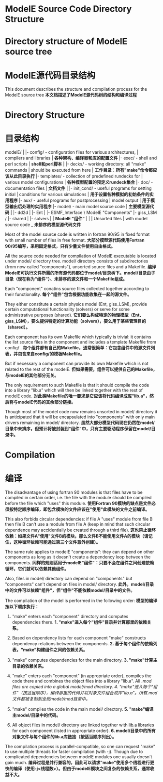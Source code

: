 # ModelE Source Code Directory Structure

Directory structure of ModelE source tree
===================================================================
**ModelE源代码目录结构**
===================================================================

This document describes the structure and compilation process
for the ModelE source tree
**本文档描述了ModelE源代码树的结构和编译过程**

Directory Structure
================
**目录结构**
================

modelE/
      |
      |- config/          - configuration files for various architectures,
      |                     compilers and libraries
      |                     **各种架构、编译器和库的配置文件**
      |- exec/            - shell and perl scripts
      |                   **shell和perl脚本**
      |
      |- decks/           - working directory: all "make" commands
      |                     should be executed from here
      |                   **工作目录：所有"make"命令都应该从此目录执行**
      |- templates/       - collection of predefined rundecks for
      |                     various model configurations
      |                   **各种模型配置的预定义rundeck集合**
      |- doc/             - documentation files
      |                   **文档文件**
      |
      |- init_cond/       - useful programs for setting initial
      |                     conditions for various simulations
      |                   **用于设置各种模拟的初始条件的实用程序**
      |- aux/             - useful programs for postprocessing
      |                     model output
      |                   **用于模型输出后处理的实用程序**
      |- model/           - main model source code
      |                   **主要模型源代码**
              |
              |- dd2d                 |
              |- Ent                  |
              |- ESMF_Interface        \  ModelE "Components"
              |- giss_LSM              /
              |- shared               |
              |- solvers              |
              |                     **ModelE "组件"**
              |
              |
              | Unsorted files
              | with model source code
              _                     **未排序的模型源代码文件**

Most of the model source code is written in fortran 90/95
in fixed format with small number of files in free format.
**大部分模型源代码使用Fortran 90/95编写，采用固定格式，只有少量文件使用自由格式。**

All the source code needed for compilation of ModelE executable
is located under model/ directory tree. model/ directory consists
of subdirectories (from now called "components"), unsorted
source files and a Makefile.
**编译ModelE可执行文件所需的所有源代码都位于model/目录树下。model/目录由子目录（现在称为"组件"）、未排序的源文件和一个Makefile组成。**

Each "component" conatins source
files collected together according to their functionality.
**每个"组件"包含根据功能收集在一起的源文件。**

They either constitute a certain physics model (Ent, giss_LSM),
provide certain computational functionality (solvers) or serve
for some administrative purposes (shared).
**它们要么构成特定的物理模型（Ent、giss_LSM），要么提供特定的计算功能（solvers），要么用于某些管理目的（shared）。**

Each component has
its own Makefile which typically is trivial: it contains the list
source files in the component and includes a template Makefile
from config/ .
**每个组件都有自己的Makefile，通常很简单：它包含组件中的源文件列表，并包含来自config/的模板Makefile。**

But if necessary a component can provide its
own Makefile which is not related to the rest of the modelE.
**但如果需要，组件可以提供自己的Makefile，与modelE的其他部分无关。**

The only requirement to such Makefile is that it should compile
the code into a library "lib.a" which will then be linked
together with the rest of modelE code.
**对此类Makefile的唯一要求是它应该将代码编译成库"lib.a"，然后将与modelE代码的其余部分链接。**

Though most of the model code now remains unsorted in model/
directory it is anticipated that it will be encapsulated into
"components" with only main drivers remaining in model/
directory.
**虽然大部分模型代码现在仍然在model/目录中未排序，但预计将被封装到"组件"中，只有主要驱动程序保留在model/目录中。**

Compilation
==================
**编译**
==================

The disadvantage of using fortran 90 modules is that files have to
be compiled in certain order, i.e. the file with the module should
be compiled before the file which "uses" this module.
**使用Fortran 90模块的缺点是文件必须按特定顺序编译，即包含模块的文件应该在"使用"此模块的文件之前编译。**

This also
forbids circular dependencies: if file A "uses" module from file B
then file B can't use a module from file A (keep in mind that
such circular dependence may accidentially be created through a third
file).
**这也禁止循环依赖：如果文件A"使用"文件B的模块，那么文件B不能使用文件A的模块（请记住，这种循环依赖可能通过第三个文件意外创建）。**

The same rule applies to modelE "components": they can
depend on other components as long as it doesn't create a dependency
loop between the components.
**同样的规则适用于modelE"组件"：只要不会在组件之间创建依赖循环，它们就可以依赖其他组件。**

Also, files in model/ directory can
depend on "components" but "components" can't depend on files in
model/ directory.
**此外，model/目录中的文件可以依赖"组件"，但"组件"不能依赖model/目录中的文件。**

The compilation of the model is performed in the following order:
**模型的编译按以下顺序执行：**

1. "make" enters each "component" directory and computes dependencies
   there.
   **1. "make"进入每个"组件"目录并计算那里的依赖关系。**

2. Based on dependency lists for each component "make" constructs
   dependency relations between the components.
   **2. 基于每个组件的依赖列表，"make"构建组件之间的依赖关系。**

3. "make" computes dependencies for the main directory.
   **3. "make"计算主目录的依赖关系。**

4. "make" enters each "component" (in appropriate order), compiles
   the code there and combines the object files into a library
   "lib.a". All *.mod files are copied into a global model/mod
   directory.
   **4. "make"进入每个"组件"（按适当顺序），编译那里的代码并将对象文件组合成库"lib.a"。所有*.mod文件都被复制到全局model/mod目录中。**

5. "make" compiles the code in the main model/ directory.
   **5. "make"编译主model/目录中的代码。**

6. All object files in model/ directory are linked together with
   lib.a libraries for each component (listed in appropriate order).
   **6. model/目录中的所有对象文件与每个组件的lib.a库链接（按适当顺序列出）。**

The compilation process is parallel-compatible, so one can request
"make" to use multiple threads for faster compilation
(with -j<num of threads>). Though due to complicated dependencies
between modelE modules one usually doesn't gain much.
**编译过程是并行兼容的，因此可以请求"make"使用多个线程进行更快的编译（使用-j<线程数>）。但由于modelE模块之间复杂的依赖关系，通常收益不大。**
